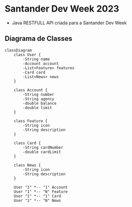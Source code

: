 # Santander Dev Week 2023
  - Java RESTFULL API criada para a Santander Dev Week

## Diagrama de Classes

```mermaid
classDiagram
    class User {
        -String name
        -Account account
        -List<Feature> features
        -Card card
        -List<News> news
    }

    class Account {
        -String number
        -String agency
        -double balance
        -double limit
    }

    class Feature {
        -String icon
        -String description
    }

    class Card {
        -String cardNumber
        -double cardLimit
    }

    class News {
        -String icon
        -String description
    }

    User "1" *-- "1" Account
    User "1" *-- "N" Feature
    User "1" *-- "1" Card
    User "1" *-- "N" News
```
